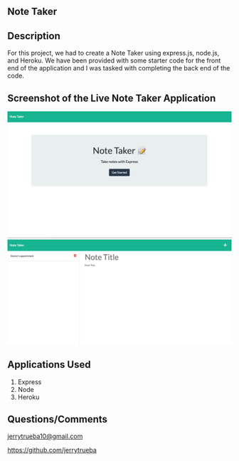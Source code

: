 ## Note Taker

## Description
For this project, we had to create a Note Taker using express.js, node.js, and Heroku. We have been provided with some starter code for the front end of the application and I was tasked with completing the back end of the code.

## Screenshot of the Live Note Taker Application
![](./public/assets/main.png)
![](./public/assets/example.png)

## Applications Used
1. Express
2. Node
3. Heroku

## Questions/Comments
jerrytrueba10@gmail.com

https://github.com/jerrytrueba